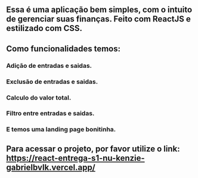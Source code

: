 ## Essa é uma aplicação bem simples, com o intuito de gerenciar suas finanças. Feito com ReactJS e estilizado com CSS.

## Como funcionalidades temos:
### Adição de entradas e saidas.
### Exclusão de entradas e saidas.
### Calculo do valor total.
### Filtro entre entradas e saidas.

### E temos uma landing page bonitinha.

## Para acessar o projeto, por favor utilize o link: https://react-entrega-s1-nu-kenzie-gabrielbvlk.vercel.app/
